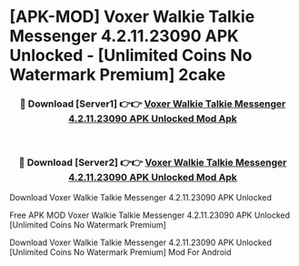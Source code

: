 # [APK-MOD] Voxer Walkie Talkie Messenger 4.2.11.23090 APK Unlocked - [Unlimited Coins No Watermark Premium] 2cake



<div align="center">
<h3>🔴 Download [Server1] 👉👉 <a href="https://momento.my/?title=Voxer_Walkie_Talkie_Messenger_4.2.11.23090_APK_Unlocked">Voxer Walkie Talkie Messenger 4.2.11.23090 APK Unlocked Mod Apk</a></h3><br>

<h3>🔴 Download [Server2] 👉👉 <a href="https://momento.my/?title=Voxer_Walkie_Talkie_Messenger_4.2.11.23090_APK_Unlocked">Voxer Walkie Talkie Messenger 4.2.11.23090 APK Unlocked Mod Apk</a></h3>
</div>



Download Voxer Walkie Talkie Messenger 4.2.11.23090 APK Unlocked 

Free APK MOD Voxer Walkie Talkie Messenger 4.2.11.23090 APK Unlocked [Unlimited Coins No Watermark Premium]

Download Voxer Walkie Talkie Messenger 4.2.11.23090 APK Unlocked [Unlimited Coins No Watermark Premium] Mod For Android
